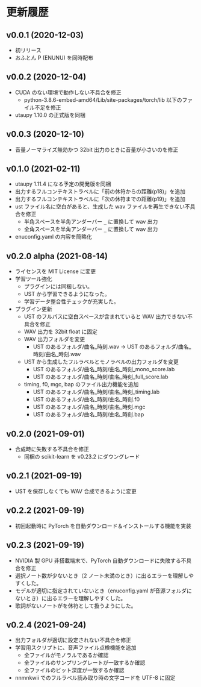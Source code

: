 # 更新履歴

## v0.0.1 (2020-12-03)

- 初リリース
- おふとん P (ENUNU) を同時配布

## v0.0.2 (2020-12-04)

- CUDA のない環境で動作しない不具合を修正
  - python-3.8.6-embed-amd64/Lib/site-packages/torch/lib 以下のファイル不足を修正
- utaupy 1.10.0 の正式版を同梱

## v0.0.3 (2020-12-10)

- 音量ノーマライズ無効かつ 32bit 出力のときに音量が小さいのを修正

## v0.1.0 (2021-02-11)

- utaupy 1.11.4 になる予定の開発版を同梱
- 出力するフルコンテキストラベルに「前の休符からの距離(p18)」を追加
- 出力するフルコンテキストラベルに「次の休符までの距離(p19)」を追加
- ust ファイル名に空白があると、生成した wav ファイルを再生できない不具合を修正
  - 半角スペースを半角アンダーバー `_` に置換して wav 出力
  - 全角スペースを半角アンダーバー `_` に置換して wav 出力
- enuconfig.yaml の内容を簡略化

## v0.2.0 alpha (2021-08-14)

- ライセンスを MIT License に変更
- 学習ツール強化
  - プラグインには同梱しない。
  - UST から学習できるようになった。
  - 学習データ整合性チェックが充実した。
- プラグイン更新
  - UST のフルパスに空白スペースが含まれていると WAV 出力できない不具合を修正
  - WAV 出力を 32bit float に固定
  - WAV 出力フォルダを変更
    - UST のあるフォルダ/曲名\_時刻.wav -> UST のあるフォルダ/曲名\_時刻/曲名\_時刻.wav
  - UST から生成したフルラベルとモノラベルの出力フォルダを変更
    - UST のあるフォルダ/曲名\_時刻/曲名\_時刻\_mono_score.lab
    - UST のあるフォルダ/曲名\_時刻/曲名\_時刻\_full_score.lab
  - timing, f0, mgc, bap のファイル出力機能を追加
    - UST のあるフォルダ/曲名\_時刻/曲名\_時刻\_timing.lab
    - UST のあるフォルダ/曲名\_時刻/曲名\_時刻.f0
    - UST のあるフォルダ/曲名\_時刻/曲名\_時刻.mgc
    - UST のあるフォルダ/曲名\_時刻/曲名\_時刻.bap

## v0.2.0 (2021-09-01)

- 合成時に失敗する不具合を修正
  - 同梱の scikit-learn を v0.23.2 にダウングレード

## v0.2.1 (2021-09-19)

- UST を保存しなくても WAV 合成できるように変更

## v0.2.2 (2021-09-19)

- 初回起動時に PyTorch を自動ダウンロード＆インストールする機能を実装

## v0.2.3 (2021-09-19)

- NVIDIA 製 GPU 非搭載端末で、PyTorch 自動ダウンロードに失敗する不具合を修正
- 選択ノート数が少ないとき（2 ノート未満のとき）に出るエラーを理解しやすくした。
- モデルが適切に指定されていないとき（enuconfig.yaml が音源フォルダにないとき）に出るエラーを理解しやすくした。
- 歌詞がないノートがを休符として扱うようにした。

## v0.2.4 (2021-09-24)

- 出力フォルダが適切に設定されない不具合を修正
- 学習用スクリプトに、音声ファイル点検機能を追加
  - 全ファイルがモノラルであるか確認
  - 全ファイルのサンプリングレートが一致するか確認
  - 全ファイルのビット深度が一致するか確認
- nnmnkwii でのフルラベル読み取り時の文字コードを UTF-8 に固定
